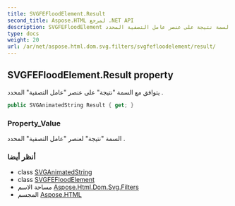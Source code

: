 ```yaml
---
title: SVGFEFloodElement.Result
second_title: Aspose.HTML لمرجع .NET API
description: SVGFEFloodElement ملكية. يتوافق مع السمة نتيجة على عنصر عامل التصفية المحدد .
type: docs
weight: 20
url: /ar/net/aspose.html.dom.svg.filters/svgfefloodelement/result/
---
```

## SVGFEFloodElement.Result property

يتوافق مع السمة "نتيجة" على عنصر "عامل التصفية" المحدد .

```csharp
public SVGAnimatedString Result { get; }
```

### Property_Value

السمة "نتيجة" لعنصر "عامل التصفية" المحدد .

### أنظر أيضا

* class [SVGAnimatedString](../../../aspose.html.dom.svg.datatypes/svganimatedstring/)
* class [SVGFEFloodElement](../)
* مساحة الاسم [Aspose.Html.Dom.Svg.Filters](../../svgfefloodelement/)
* المجسم [Aspose.HTML](../../../)


